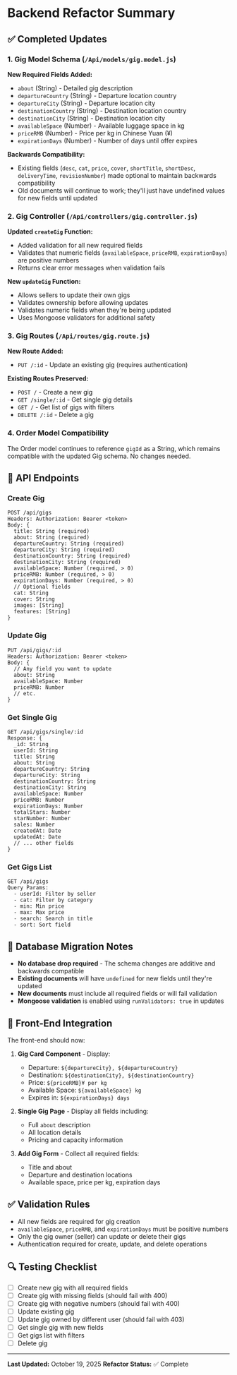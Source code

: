# Backend Refactor Summary

## ✅ Completed Updates

### 1. Gig Model Schema (`/Api/models/gig.model.js`)

**New Required Fields Added:**

- `about` (String) - Detailed gig description
- `departureCountry` (String) - Departure location country
- `departureCity` (String) - Departure location city
- `destinationCountry` (String) - Destination location country
- `destinationCity` (String) - Destination location city
- `availableSpace` (Number) - Available luggage space in kg
- `priceRMB` (Number) - Price per kg in Chinese Yuan (¥)
- `expirationDays` (Number) - Number of days until offer expires

**Backwards Compatibility:**

- Existing fields (`desc`, `cat`, `price`, `cover`, `shortTitle`, `shortDesc`, `deliveryTime`, `revisionNumber`) made optional to maintain backwards compatibility
- Old documents will continue to work; they'll just have undefined values for new fields until updated

### 2. Gig Controller (`/Api/controllers/gig.controller.js`)

**Updated `createGig` Function:**

- Added validation for all new required fields
- Validates that numeric fields (`availableSpace`, `priceRMB`, `expirationDays`) are positive numbers
- Returns clear error messages when validation fails

**New `updateGig` Function:**

- Allows sellers to update their own gigs
- Validates ownership before allowing updates
- Validates numeric fields when they're being updated
- Uses Mongoose validators for additional safety

### 3. Gig Routes (`/Api/routes/gig.route.js`)

**New Route Added:**

- `PUT /:id` - Update an existing gig (requires authentication)

**Existing Routes Preserved:**

- `POST /` - Create a new gig
- `GET /single/:id` - Get single gig details
- `GET /` - Get list of gigs with filters
- `DELETE /:id` - Delete a gig

### 4. Order Model Compatibility

The Order model continues to reference `gigId` as a String, which remains compatible with the updated Gig schema. No changes needed.

## 🔌 API Endpoints

### Create Gig

```
POST /api/gigs
Headers: Authorization: Bearer <token>
Body: {
  title: String (required)
  about: String (required)
  departureCountry: String (required)
  departureCity: String (required)
  destinationCountry: String (required)
  destinationCity: String (required)
  availableSpace: Number (required, > 0)
  priceRMB: Number (required, > 0)
  expirationDays: Number (required, > 0)
  // Optional fields
  cat: String
  cover: String
  images: [String]
  features: [String]
}
```

### Update Gig

```
PUT /api/gigs/:id
Headers: Authorization: Bearer <token>
Body: {
  // Any field you want to update
  about: String
  availableSpace: Number
  priceRMB: Number
  // etc.
}
```

### Get Single Gig

```
GET /api/gigs/single/:id
Response: {
  _id: String
  userId: String
  title: String
  about: String
  departureCountry: String
  departureCity: String
  destinationCountry: String
  destinationCity: String
  availableSpace: Number
  priceRMB: Number
  expirationDays: Number
  totalStars: Number
  starNumber: Number
  sales: Number
  createdAt: Date
  updatedAt: Date
  // ... other fields
}
```

### Get Gigs List

```
GET /api/gigs
Query Params:
  - userId: Filter by seller
  - cat: Filter by category
  - min: Min price
  - max: Max price
  - search: Search in title
  - sort: Sort field
```

## 📝 Database Migration Notes

- **No database drop required** - The schema changes are additive and backwards compatible
- **Existing documents** will have `undefined` for new fields until they're updated
- **New documents** must include all required fields or will fail validation
- **Mongoose validation** is enabled using `runValidators: true` in updates

## 🎨 Front-End Integration

The front-end should now:

1. **Gig Card Component** - Display:

   - Departure: `${departureCity}, ${departureCountry}`
   - Destination: `${destinationCity}, ${destinationCountry}`
   - Price: `${priceRMB}¥ per kg`
   - Available Space: `${availableSpace} kg`
   - Expires in: `${expirationDays} days`

2. **Single Gig Page** - Display all fields including:

   - Full `about` description
   - All location details
   - Pricing and capacity information

3. **Add Gig Form** - Collect all required fields:
   - Title and about
   - Departure and destination locations
   - Available space, price per kg, expiration days

## ✅ Validation Rules

- All new fields are required for gig creation
- `availableSpace`, `priceRMB`, and `expirationDays` must be positive numbers
- Only the gig owner (seller) can update or delete their gigs
- Authentication required for create, update, and delete operations

## 🔍 Testing Checklist

- [ ] Create new gig with all required fields
- [ ] Create gig with missing fields (should fail with 400)
- [ ] Create gig with negative numbers (should fail with 400)
- [ ] Update existing gig
- [ ] Update gig owned by different user (should fail with 403)
- [ ] Get single gig with new fields
- [ ] Get gigs list with filters
- [ ] Delete gig

---

**Last Updated:** October 19, 2025
**Refactor Status:** ✅ Complete
